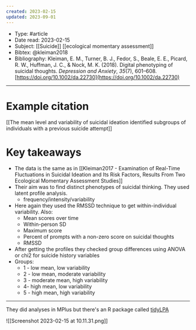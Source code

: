 ```yaml
---
created: 2023-02-15
updated: 2023-09-01
---
```

* Type: #article
* Date read: 2023-02-15
* Subject: [[Suicide]] [[ecological momentary assessment]]
* Bibtex: @kleiman2018
* Bibliography: Kleiman, E. M., Turner, B. J., Fedor, S., Beale, E. E., Picard, R. W., Huffman, J. C., & Nock, M. K. (2018). Digital phenotyping of suicidal thoughts. _Depression and Anxiety_, _35_(7), 601–608. [https://doi.org/10.1002/da.22730](https://doi.org/10.1002/da.22730)
---
# Example citation

[[The mean level and variability of suicidal ideation identified subgroups of individuals with a previous suicide attempt]]

# Key takeaways
* The data is the same as in [[Kleiman2017 - Examination of Real-Time Fluctuations in Suicidal Ideation and Its Risk Factors, Results From Two Ecological Momentary Assessment Studies]]
* Their aim was to find distinct phenotypes of suicidal thinking. They used latent profile analysis.
	* frequency/intensity/variability
* Here again they used the RMSSD technique to get within-individual variability. Also:
	* Mean scores over time
	* Within-person SD
	* Maximum score
	* Percent of prompts with a non-zero score on suicidal thoughts
	* RMSSD
* After getting the profiles they checked group differences using ANOVA or chi2 for suicide history variables
* Groups:
	* 1 - low mean, low variability
	* 2 - low mean, moderate variability
	* 3 - moderate mean, high variability
	* 4- high mean, low variability
	* 5 - high mean, high variability

---

They did analyses in MPlus but there's an R package called [tidyLPA](https://cran.r-project.org/web/packages/tidyLPA/vignettes/Introduction_to_tidyLPA.html)

![[Screenshot 2023-02-15 at 10.11.31.png]]